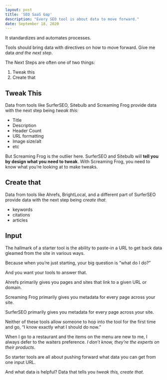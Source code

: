 ```yaml
---
layout: post
title: 'SEO SaaS Gap'
description: "Every SEO tool is about data to move forward."
date: September 18, 2020
---
```


It standardizes and automates processes.

Tools should bring data with directives on how to move forward. Give me data *and the next step*.

The Next Steps are often one of two things:
1. Tweak this
2. Create that

## Tweak This
Data from tools like SurferSEO, Sitebulb and Screaming Frog provide data with the next step being *tweak this:*
- Title
- Description
- Header Count
- URL formatting
- Image size/alt
- etc

But Screaming Frog is the outlier here. SurferSEO and Sitebulb will **tell you by design what you need to tweak**. With Screaming Frog, you need to know what you’re looking at to make tweaks.

## Create that
Data from tools like Ahrefs, BrightLocal, and a different part of SurferSEO provide data with the next step being *create that*.
- keywords
- citations
- articles

## Input
The hallmark of a starter tool is the ability to paste-in a URL to get back data gleamed from the site in various ways.

Because when you’re just starting, your big question is “what do I do?”

And you want your tools to answer that.

Ahrefs primarily gives you pages and sites that link to a given URL or domain.

Screaming Frog primarily gives you metadata for every page across your site.

SurferSEO primarily gives you metadata for every page across your site.

Neither of these tools allow someone to hop into the tool for the first time and go, “I know exactly what I should do now.”

When I go to a restaurant and the items on the menu are new to me, I always defer to the waiters preference. *I don’t know, they’re the experts on their products*.

So starter tools are all about pushing forward what data you can get from one input URL.

And what data is helpful? Data that tells you *tweak this, create that*.